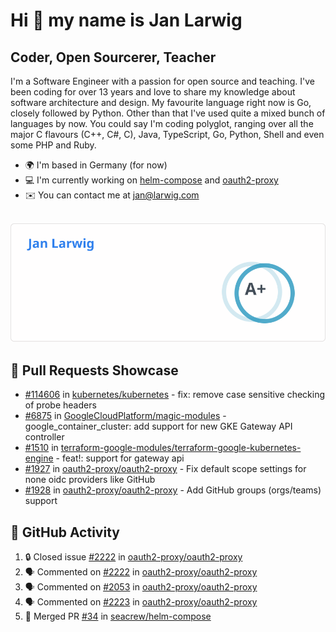 # Hi 👋 my name is Jan Larwig

## Coder, Open Sourcerer, Teacher

I'm a Software Engineer with a passion for open source and teaching. I've been coding for over 13 years and love to share my knowledge about software architecture and design. My favourite language right now is Go, closely followed by Python. Other than that I've used quite a mixed bunch of languages by now. You could say I'm coding polyglot, ranging over all the major C flavours (C++, C#, C), Java, TypeScript, Go, Python, Shell and even some PHP and Ruby.

- 🌍 I'm based in Germany (for now)
- 💻 I'm currently working on [helm-compose](https://seacrew.github.io/helm-compose/) and [oauth2-proxy](https://github.com/oauth2-proxy/oauth2-proxy)
- ✉️ You can contact me at [jan@larwig.com](mailto:jan@larwig.com)

<br>

<a href="https://github.com/anuraghazra/github-readme-stats">
  <picture>
    <source
      srcset="https://raw.githubusercontent.com/tuunit/tuunit/main/general_dark.svg" 
      media="(prefers-color-scheme: dark)" 
    />
    <source
      srcset="https://raw.githubusercontent.com/tuunit/tuunit/main/general_light.svg" 
      media="(prefers-color-scheme: light), (prefers-color-scheme: no-preference)" 
    />
    <img src="https://raw.githubusercontent.com/tuunit/tuunit/main/general_light.svg" />
  </picture>
</a>

## 🔧 Pull Requests Showcase

- [#114606](https://github.com/kubernetes/kubernetes/issues/114606) in [kubernetes/kubernetes](https://github.com/kubernetes/kubernetes) - fix: remove case sensitive checking of probe headers
- [#6875](https://github.com/GoogleCloudPlatform/magic-modules/pull/6875) in [GoogleCloudPlatform/magic-modules](https://github.com/GoogleCloudPlatform/magic-modules) - google_container_cluster: add support for new GKE Gateway API controller
- [#1510](https://github.com/terraform-google-modules/terraform-google-kubernetes-engine/pull/1510) in [terraform-google-modules/terraform-google-kubernetes-engine](https://github.com/terraform-google-modules/terraform-google-kubernetes-engine) - feat!: support for gateway api
- [#1927](https://github.com/oauth2-proxy/oauth2-proxy/issues/1927) in [oauth2-proxy/oauth2-proxy](https://github.com/oauth2-proxy/oauth2-proxy) - Fix default scope settings for none oidc providers like GitHub
- [#1928](https://github.com/oauth2-proxy/oauth2-proxy/issues/1928) in [oauth2-proxy/oauth2-proxy](https://github.com/oauth2-proxy/oauth2-proxy) - Add GitHub groups (orgs/teams) support

## 🔔 GitHub Activity

<!--START_SECTION:activity-->
1. 🔒 Closed issue [#2222](https://github.com/oauth2-proxy/oauth2-proxy/issues/2222) in [oauth2-proxy/oauth2-proxy](https://github.com/oauth2-proxy/oauth2-proxy)
2. 🗣 Commented on [#2222](https://github.com/oauth2-proxy/oauth2-proxy/issues/2222#issuecomment-1734834569) in [oauth2-proxy/oauth2-proxy](https://github.com/oauth2-proxy/oauth2-proxy)
3. 🗣 Commented on [#2053](https://github.com/oauth2-proxy/oauth2-proxy/pull/2053#issuecomment-1733369004) in [oauth2-proxy/oauth2-proxy](https://github.com/oauth2-proxy/oauth2-proxy)
4. 🗣 Commented on [#2223](https://github.com/oauth2-proxy/oauth2-proxy/issues/2223#issuecomment-1733139019) in [oauth2-proxy/oauth2-proxy](https://github.com/oauth2-proxy/oauth2-proxy)
5. 🎉 Merged PR [#34](https://github.com/seacrew/helm-compose/pull/34) in [seacrew/helm-compose](https://github.com/seacrew/helm-compose)
<!--END_SECTION:activity-->
